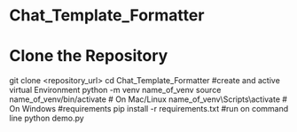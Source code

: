 # Chat_Template_Formatter
# Clone the Repository
git clone <repository_url>
cd Chat_Template_Formatter
#create and active virtual Environment
python -m venv name_of_venv
source name_of_venv/bin/activate   # On Mac/Linux
name_of_venv\Scripts\activate      # On Windows
#requirements
pip install -r requirements.txt
#run on command line
python demo.py
